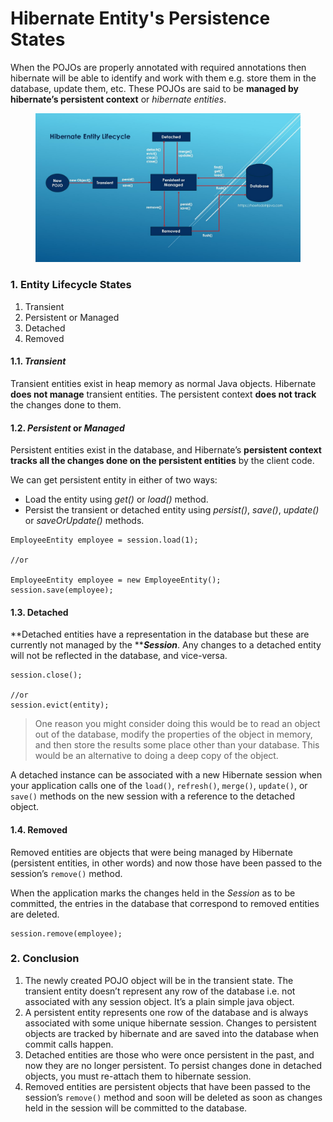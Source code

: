 # Hibernate Entity's Persistence States

When the POJOs are properly annotated with required annotations then hibernate will be able to identify and work with them e.g. store them in the database, update them, etc. These POJOs are said to be **managed by hibernate’s persistent context** or _hibernate entities_.

<figure><img src="../../.gitbook/assets/image.png" alt=""><figcaption></figcaption></figure>

### 1. Entity Lifecycle States

1. Transient
2. Persistent or Managed
3. Detached
4. Removed

#### 1.1. _Transient_

Transient entities exist in heap memory as normal Java objects. Hibernate **does not manage** transient entities. The persistent context **does not track** the changes done to them.

#### 1.2. _Persistent_ or _Managed_

Persistent entities exist in the database, and Hibernate’s **persistent context tracks all the changes done on the persistent entities** by the client code.

We can get persistent entity in either of two ways:

* Load the entity using _get()_ or _load()_ method.
* Persist the transient or detached entity using _persist()_, _save()_, _update()_ or _saveOrUpdate()_ methods.

```
EmployeeEntity employee = session.load(1);

//or

EmployeeEntity employee = new EmployeeEntity();
session.save(employee);
```

#### 1.3. Detached

**Detached entities have a representation in the database but these are currently not managed by the **_**Session**_. Any changes to a detached entity will not be reflected in the database, and vice-versa.

```
session.close();

//or
session.evict(entity);
```

> One reason you might consider doing this would be to read an object out of the database, modify the properties of the object in memory, and then store the results some place other than your database. This would be an alternative to doing a deep copy of the object.

A detached instance can be associated with a new Hibernate session when your application calls one of the `load()`, `refresh()`, `merge()`, `update()`, or `save()` methods on the new session with a reference to the detached object.

#### 1.4. Removed

Removed entities are objects that were being managed by Hibernate (persistent entities, in other words) and now those have been passed to the session’s `remove()` method.

When the application marks the changes held in the _Session_ as to be committed, the entries in the database that correspond to removed entities are deleted.

```
session.remove(employee);
```

### 2. Conclusion

1. The newly created POJO object will be in the transient state. The transient entity doesn’t represent any row of the database i.e. not associated with any session object. It’s a plain simple java object.
2. A persistent entity represents one row of the database and is always associated with some unique hibernate session. Changes to persistent objects are tracked by hibernate and are saved into the database when commit calls happen.
3. Detached entities are those who were once persistent in the past, and now they are no longer persistent. To persist changes done in detached objects, you must re-attach them to hibernate session.
4. Removed entities are persistent objects that have been passed to the session’s `remove()` method and soon will be deleted as soon as changes held in the session will be committed to the database.
